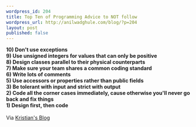 ```yaml
---
wordpress_id: 204
title: Top Ten of Programming Advice to NOT follow
wordpress_url: http://anilwadghule.com/blog/?p=204
layout: post
published: false
---
```

<strong>10) Don't use exceptions</strong><br /><strong>9) Use unsigned integers for values that can only be positive</strong><br /><strong>8) Design classes parallel to their physical counterparts</strong><br /><strong>7) Make sure your team shares a common coding standard</strong><br /><strong>6) Write lots of comments</strong><br /><strong>5) Use accessors or properties rather than public fields</strong><br /><strong>3) Be tolerant with input and strict with output</strong><br /><strong>2) Code all the corner cases immediately, cause otherwise you'll never go back and fix things</strong><br /><strong>1) Design first, then code</strong><br /><br />Via <a href="http://www.chrylers.com/weblog/topten.php">Kristian's Blog</a>
